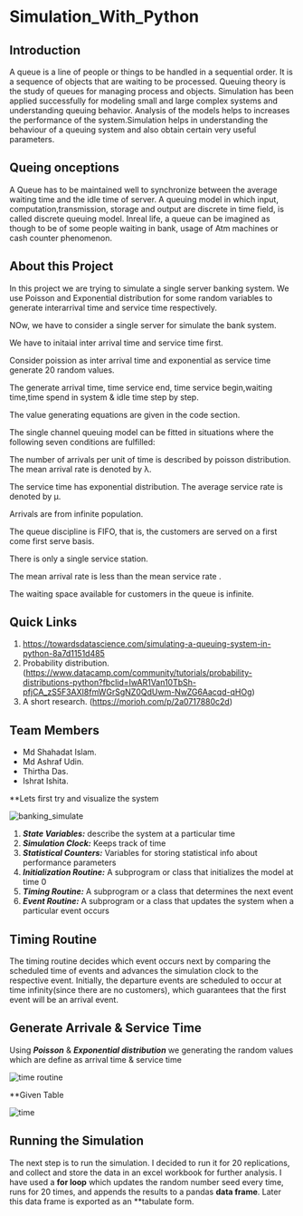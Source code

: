 # Simulation_With_Python


## Introduction

A queue is a line of people or things to be handled in a sequential order. It is a sequence of objects that are waiting to be processed. Queuing theory is the study of queues for managing process and objects. Simulation has been applied successfully for modeling small and large complex systems and understanding queuing behavior. Analysis of the models helps to increases the performance of the system.Simulation helps in understanding the behaviour of a queuing system and also obtain certain very useful parameters. 

## Queing onceptions

A Queue has to be maintained well to synchronize between the average waiting time and the idle time of server. A queuing model in which input, computation,transmission, storage and output are discrete in time field, is called discrete queuing model. Inreal life, a queue can be imagined as though to be of some people waiting in bank, usage of Atm machines or cash counter phenomenon.

## About this Project

In this project we are trying to simulate a single server banking system. We use Poisson and Exponential distribution for some random variables to generate interarrival time and service time respectively.

NOw, we have to consider a single server for simulate the bank system.

We have to initaial inter arrival time and service time first.

Consider poission as inter arrival time and exponential as service time generate 20 random values.

The generate arrival time, time service end, time service begin,waiting time,time spend in system & idle time step by step.

The value generating equations are given in the code section.

The single channel queuing model can be fitted in situations where the following seven conditions are fulfilled:

The number of arrivals per unit of time is described by poisson distribution. The mean arrival rate is denoted by λ.

The service time has exponential distribution. The average service rate is denoted by μ.

Arrivals are from infinite population.

The queue discipline is FIFO, that is, the customers are served on a first come first serve basis.

There is only a single service station.

The mean arrival rate is less than the mean service rate .

The waiting space available for customers in the queue is infinite.

## Quick Links
1. https://towardsdatascience.com/simulating-a-queuing-system-in-python-8a7d1151d485
2. Probability distribution. (https://www.datacamp.com/community/tutorials/probability-distributions-python?fbclid=IwAR1Van10TbSh-pfjCA_zS5F3AXI8fmWGrSgNZ0QdUwm-NwZG6Aacqd-qHOg)
3. A short research. (https://morioh.com/p/2a0717880c2d)

## Team Members

* Md Shahadat Islam. 
* Md Ashraf Udin.
* Thirtha Das.
* Ishrat Ishita.


**Lets first try and visualize the system

![banking_simulate](https://user-images.githubusercontent.com/79735371/112964586-47accd00-916a-11eb-884d-778e422866cf.png)


1. ***State Variables:*** describe the system at a particular time
2. ***Simulation Clock:*** Keeps track of time
3. ***Statistical Counters:*** Variables for storing statistical info about performance parameters
4. ***Initialization Routine:*** A subprogram or class that initializes the model at time 0
5. ***Timing Routine:*** A subprogram or a class that determines the next event
6. ***Event Routine:*** A subprogram or a class that updates the system when a particular event occurs

## Timing Routine

The timing routine decides which event occurs next by comparing the scheduled time of events and advances the simulation clock to the respective event. Initially, the departure events are scheduled to occur at time infinity(since there are no customers), which guarantees that the first event will be an arrival event.

## Generate Arrivale & Service Time

Using ***Poisson*** & ***Exponential distribution*** we generating the random values which are define as arrival time & service time

![time routine](https://user-images.githubusercontent.com/79735371/112966447-10d7b680-916c-11eb-9789-f26017441012.png)

**Given Table

![time](https://user-images.githubusercontent.com/79735371/112966498-1c2ae200-916c-11eb-9fff-4b4ef9b3643e.png)

## Running the Simulation

The next step is to run the simulation. I decided to run it for 20 replications, and collect and store the data in an excel workbook for further analysis. I have used a **for loop** which updates the random number seed every time, runs for 20 times, and appends the results to a pandas **data frame**. Later this data frame is exported as an **tabulate form.
